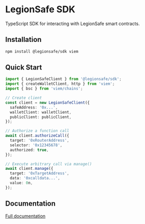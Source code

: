 # LegionSafe SDK

TypeScript SDK for interacting with LegionSafe smart contracts.

## Installation

```bash
npm install @legionsafe/sdk viem
```

## Quick Start

```typescript
import { LegionSafeClient } from '@legionsafe/sdk';
import { createWalletClient, http } from 'viem';
import { bsc } from 'viem/chains';

// Create client
const client = new LegionSafeClient({
  safeAddress: '0x...',
  walletClient: walletClient,
  publicClient: publicClient,
});

// Authorize a function call
await client.authorizeCall({
  target: '0xRouterAddress',
  selector: '0x12345678',
  authorized: true,
});

// Execute arbitrary call via manage()
await client.manage({
  target: '0xTargetAddress',
  data: '0xcalldata...',
  value: 0n,
});
```

## Documentation

[Full documentation](https://github.com/...)
